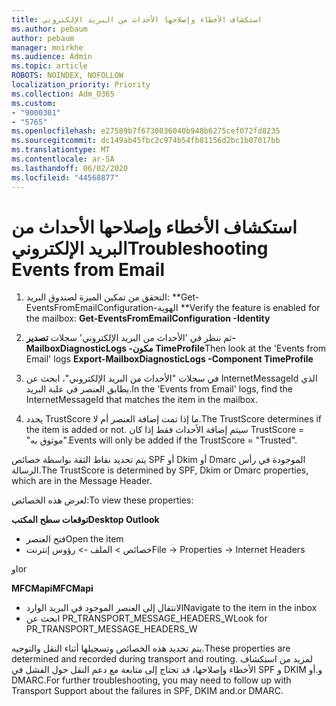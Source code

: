 ```yaml
---
title: استكشاف الأخطاء وإصلاحها الأحداث من البريد الإلكتروني
ms.author: pebaum
author: pebaum
manager: mnirkhe
ms.audience: Admin
ms.topic: article
ROBOTS: NOINDEX, NOFOLLOW
localization_priority: Priority
ms.collection: Adm_O365
ms.custom:
- "9000301"
- "5765"
ms.openlocfilehash: e27589b7f6730036040b948b6275cef072fd8235
ms.sourcegitcommit: dc149ab45fbc2c974b54fb81156d2bc1b07017bb
ms.translationtype: MT
ms.contentlocale: ar-SA
ms.lasthandoff: 06/02/2020
ms.locfileid: "44568877"
---
```

# <a name="troubleshooting-events-from-email"></a><span data-ttu-id="36c1d-102">استكشاف الأخطاء وإصلاحها الأحداث من البريد الإلكتروني</span><span class="sxs-lookup"><span data-stu-id="36c1d-102">Troubleshooting Events from Email</span></span>

1. <span data-ttu-id="36c1d-103">التحقق من تمكين الميزة لصندوق البريد: \*\*Get-EventsFromEmailConfiguration-الهوية <mailbox> \*\*</span><span class="sxs-lookup"><span data-stu-id="36c1d-103">Verify the feature is enabled for the mailbox: **Get-EventsFromEmailConfiguration -Identity <mailbox>**</span></span>

2. <span data-ttu-id="36c1d-104">ثم ننظر في 'الأحداث من البريد الإلكتروني' سجلات **تصدير-MailboxDiagnosticLogs <mailbox> -مكون TimeProfile**</span><span class="sxs-lookup"><span data-stu-id="36c1d-104">Then look at the 'Events from Email' logs **Export-MailboxDiagnosticLogs <mailbox> -Component TimeProfile**</span></span>

3. <span data-ttu-id="36c1d-105">في سجلات "الأحداث من البريد الإلكتروني"، ابحث عن InternetMessageId الذي يطابق العنصر في علبة البريد.</span><span class="sxs-lookup"><span data-stu-id="36c1d-105">In the 'Events from Email' logs, find the InternetMessageId that matches the item in the mailbox.</span></span>  

4. <span data-ttu-id="36c1d-106">يحدد TrustScore ما إذا تمت إضافة العنصر أم لا.</span><span class="sxs-lookup"><span data-stu-id="36c1d-106">The TrustScore determines if the item is added or not.</span></span> <span data-ttu-id="36c1d-107">سيتم إضافة الأحداث فقط إذا كان TrustScore = "موثوق به".</span><span class="sxs-lookup"><span data-stu-id="36c1d-107">Events will only be added if the TrustScore = "Trusted".</span></span>

<span data-ttu-id="36c1d-108">يتم تحديد نقاط الثقة بواسطة خصائص SPF أو Dkim أو Dmarc الموجودة في رأس الرسالة.</span><span class="sxs-lookup"><span data-stu-id="36c1d-108">The TrustScore is determined by SPF, Dkim or Dmarc properties, which are in the Message Header.</span></span>

<span data-ttu-id="36c1d-109">لعرض هذه الخصائص:</span><span class="sxs-lookup"><span data-stu-id="36c1d-109">To view these properties:</span></span>

<span data-ttu-id="36c1d-110">**توقعات سطح المكتب**</span><span class="sxs-lookup"><span data-stu-id="36c1d-110">**Desktop Outlook**</span></span>

- <span data-ttu-id="36c1d-111">فتح العنصر</span><span class="sxs-lookup"><span data-stu-id="36c1d-111">Open the item</span></span>
- <span data-ttu-id="36c1d-112">خصائص > الملف -> رؤوس إنترنت</span><span class="sxs-lookup"><span data-stu-id="36c1d-112">File -> Properties -> Internet Headers</span></span>

<span data-ttu-id="36c1d-113">او</span><span class="sxs-lookup"><span data-stu-id="36c1d-113">or</span></span>

<span data-ttu-id="36c1d-114">**MFCMapi**</span><span class="sxs-lookup"><span data-stu-id="36c1d-114">**MFCMapi**</span></span>

- <span data-ttu-id="36c1d-115">الانتقال إلى العنصر الموجود في البريد الوارد</span><span class="sxs-lookup"><span data-stu-id="36c1d-115">Navigate to the item in the inbox</span></span>
- <span data-ttu-id="36c1d-116">ابحث عن PR_TRANSPORT_MESSAGE_HEADERS_W</span><span class="sxs-lookup"><span data-stu-id="36c1d-116">Look for PR_TRANSPORT_MESSAGE_HEADERS_W</span></span>

<span data-ttu-id="36c1d-117">يتم تحديد هذه الخصائص وتسجيلها أثناء النقل والتوجيه.</span><span class="sxs-lookup"><span data-stu-id="36c1d-117">These properties are determined and recorded during transport and routing.</span></span> <span data-ttu-id="36c1d-118">لمزيد من استكشاف الأخطاء وإصلاحها، قد تحتاج إلى متابعة مع دعم النقل حول الفشل في SPF و DKIM و.أو DMARC.</span><span class="sxs-lookup"><span data-stu-id="36c1d-118">For further troubleshooting, you may need to follow up with Transport Support about the failures in  SPF, DKIM and.or DMARC.</span></span>
